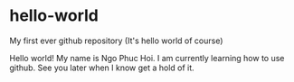 # hello-world
My first ever github repository (It's hello world of course)

Hello world!
My name is Ngo Phuc Hoi. I am currently learning how to use github.
See you later when I know get a hold of it.
